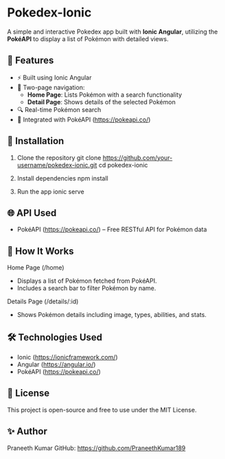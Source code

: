 
Pokedex-Ionic
=============

A simple and interactive Pokedex app built with **Ionic Angular**, utilizing the **PokéAPI** to display a list of Pokémon with detailed views.

🚀 Features
-----------
- ⚡ Built using Ionic Angular
- 📄 Two-page navigation:
  - **Home Page**: Lists Pokémon with a search functionality
  - **Detail Page**: Shows details of the selected Pokémon
- 🔍 Real-time Pokémon search
- 🔗 Integrated with PokéAPI (https://pokeapi.co/)



🔧 Installation
---------------
1. Clone the repository
   git clone https://github.com/your-username/pokedex-ionic.git
   cd pokedex-ionic

2. Install dependencies
   npm install

3. Run the app
   ionic serve

🌐 API Used
-----------
- PokéAPI (https://pokeapi.co/) – Free RESTful API for Pokémon data

📘 How It Works
---------------
Home Page (/home)
- Displays a list of Pokémon fetched from PokéAPI.
- Includes a search bar to filter Pokémon by name.

Details Page (/details/:id)
- Shows Pokémon details including image, types, abilities, and stats.

🛠️ Technologies Used
---------------------
- Ionic (https://ionicframework.com/)
- Angular (https://angular.io/)
- PokéAPI (https://pokeapi.co/)

📄 License
----------
This project is open-source and free to use under the MIT License.

✨ Author
---------
Praneeth Kumar
GitHub: https://github.com/PraneethKumar189
